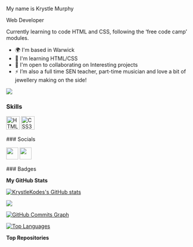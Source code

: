 My name is Krystle Murphy   

Web Developer

Currently learning to code HTML and CSS, following the ‘free code camp’ modules.  
* 🌍  I'm based in Warwick 
* 🧠  I'm learning HTML/CSS 
* 🤝  I'm open to collaborating on Interesting projects 
* ⚡  I’m also a full time SEN teacher, part-time musician and love a bit of jewellery making on the side!

<a href="https://www.github.com/KrystleKodes" target="_blank" rel="noreferrer"><img src="https://img.shields.io/github/followers/KrystleKodes?logo=github&style=for-the-badge&color=0891b2&labelColor=1c1917" /></a>
### Skills  

<p align="left"> <a href="https://developer.mozilla.org/en-US/docs/Glossary/HTML5" target="_blank" rel="noreferrer"><img src="https://raw.githubusercontent.com/danielcranney/readme-generator/main/public/icons/skills/html5-colored.svg" width="36" height="36" alt="HTML5" /></a> <a href="https://www.w3.org/TR/CSS/#css" target="_blank" rel="noreferrer"><img src="https://raw.githubusercontent.com/danielcranney/readme-generator/main/public/icons/skills/css3-colored.svg" width="36" height="36" alt="CSS3" /></a> </p> 
 ### Socials  <p align="left"> <a href="https://www.github.com/KrystleKodes" target="_blank" rel="noreferrer"><img src="https://raw.githubusercontent.com/danielcranney/readme-generator/main/public/icons/socials/github.svg" width="32" height="32" /></a> <a href="https://www.linkedin.com/in/Krystle Murphy " target="_blank" rel="noreferrer"><img src="https://raw.githubusercontent.com/danielcranney/readme-generator/main/public/icons/socials/linkedin.svg" width="32" height="32" /></a></p>
### Badges

<b>My GitHub Stats</b>

<a href="http://www.github.com/KrystleKodes"><img src="https://github-readme-stats.vercel.app/api?username=KrystleKodes&show_icons=true&hide=&count_private=true&title_color=0891b2&text_color=ffffff&icon_color=0891b2&bg_color=1c1917&hide_border=true&show_icons=true" alt="KrystleKodes's GitHub stats" /></a>

<a href="http://www.github.com/KrystleKodes"><img src="https://github-readme-streak-stats.herokuapp.com/?user=KrystleKodes&stroke=ffffff&background=1c1917&ring=0891b2&fire=0891b2&currStreakNum=ffffff&currStreakLabel=0891b2&sideNums=ffffff&sideLabels=ffffff&dates=ffffff&hide_border=true" /></a>

<a href="http://www.github.com/KrystleKodes"><img src="https://github-readme-activity-graph.cyclic.app/graph?username=KrystleKodes&bg_color=1c1917&color=ffffff&line=0891b2&point=ffffff&area_color=1c1917&area=true&hide_border=true&custom_title=GitHub%20Commits%20Graph" alt="GitHub Commits Graph" /></a>

<a href="https://github.com/KrystleKodes" align="left"><img src="https://github-readme-stats.vercel.app/api/top-langs/?username=KrystleKodes&langs_count=10&title_color=0891b2&text_color=ffffff&icon_color=0891b2&bg_color=1c1917&hide_border=true&locale=en&custom_title=Top%20%Languages" alt="Top Languages" /></a>

<b>Top Repositories</b>

<div width="100%" align="center"></div><br /><br /><br /><br /><br /><br /><br />
